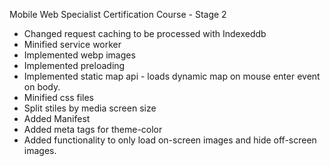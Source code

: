 Mobile Web Specialist Certification Course - Stage 2

* Changed request caching to be processed with Indexeddb
* Minified service worker
* Implemented webp images
* Implemented preloading
* Implemented static map api - loads dynamic map on mouse enter event on body.
* Minified css files
* Split stiles by media screen size
* Added Manifest
* Added meta tags for theme-color
* Added functionality to only load on-screen images and hide off-screen images.